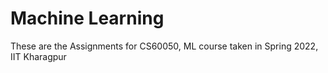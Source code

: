 # Machine Learning

These are the Assignments for CS60050, ML course taken in Spring 2022, IIT Kharagpur
